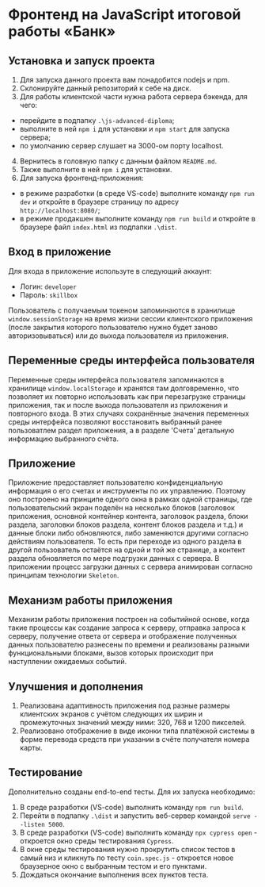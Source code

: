# Фронтенд на JavaScript итоговой работы «Банк»

## Установка и запуск проекта

1. Для запуска данного проекта вам понадобится nodejs и npm.
2. Склонируйте данный репозиторий к себе на диск.
3. Для работы клиентской части нужна работа сервера бэкенда, для чего:

- перейдите в подпапку `.\js-advanced-diploma`;
- выполните в ней `npm i` для установки и `npm start` для запуска сервера;
- по умолчанию сервер слушает на 3000-ом порту localhost.

4. Вернитесь в головную папку с данным файлом `README.md`.
5. Также выполните в ней `npm i` для установки.
6. Для запуска фронтенд-приложения:

- в режиме разработки (в среде VS-code) выполните команду `npm run dev` и
  откройте в браузере страницу по адресу `http://localhost:8080/`;
- в режиме продакшен выполните команду `npm run build` и откройте в браузере
  файл `index.html` из подпапки `.\dist`.

## Вход в приложение

Для входа в приложение используте в следующий аккаунт:

- Логин: `developer`
- Пароль: `skillbox`

Пользователь с получаемым токеном запоминаются в хранилище `window.sessionStorage`
на время жизни сессии клиентского приложения (после закрытия которого пользователю
нужно будет заново авторизовываться) или до выхода пользователя из приложения.

## Переменные среды интерфейса пользователя

Переменные среды интерфейса пользователя запоминаются в хранилище `window.localStorage`
и хранятся там долговременно, что позволяет их повторно использовать как при перезагрузке
страницы приложения, так и после выхода пользователя из приложения и повторного входа.
В этих случаях сохранённые значения переменных среды интерфейса позволяют восстановить
выбранный ранее пользоватлем раздел приложения, а в разделе 'Счета' детальную информацию
выбранного счёта.

## Приложение

Приложение предоставляет пользователю конфиденциальную информация о его счетах
и инструменты по их управлению. Поэтому оно построено на принципе одного окна
в рамках одной страницы, где пользовательский экран поделён на несколько блоков
(заголовок приложения, основной контейнер контента, заголовок раздела, блоки
раздела, заголовки блоков раздела, контент блоков раздела и т.д.) и данные
блоки либо обновляются, либо заменяются другими согласно действиям пользователя.
То есть при переходе из одного раздела в другой пользователь остаётся на одной и
той же странице, а контент раздела обновляется по мере подгрузки данных с сервера.
В приложении процесс загрузки данных с сервера анимирован согласно принципам
технологии `Skeleton`.

## Механизм работы приложения

Механизм работы приложения построен на событийной основе, когда такие процессы
как создание запроса к серверу, отправка запроса к серверу, получение ответа от
сервера и отображение полученных данных пользователю разнесены по времени и
реализованы разными функциональными блоками, вызов которых происходит при
наступлении ожидаемых событий.

## Улучшения и дополнения

1. Реализована адаптивность приложения под разные размеры клиентских экранов
   с учётом следующих их ширин и промежуточных значений между ними:
   320, 768 и 1200 пикселей.
2. Реализовано отображение в виде иконки типа платёжной системы в форме
   перевода средств при указании в счёте получателя номера карты.

## Тестирование

Дополнительно созданы end-to-end тесты. Для их запуска необходимо:

1. В среде разработки (VS-code) выполнить команду `npm run build`.
2. Перейти в подпапку `.\dist` и запустить веб-сервер командой `serve --listen 5000`.
3. В среде разработки (VS-code) выполнить команду `npx cypress open` - откроется окно
   среды тестирования `Cypress`.
4. В окне среды тестирования нужно прокрутить список тестов в самый низ и кликнуть
   по тесту `coin.spec.js` - откроется новое браузерное окно с выбранным тестом
   и его пунктами.
5. Дождаться окончание выполнения всех пунктов теста.

